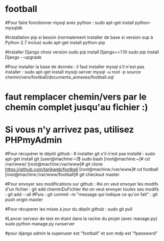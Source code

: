 # football

#Pour faire fonctionner mysql avec python :
 sudo apt-get install python-mysqldb

#Installation pip si besoin (normalement installer de base si version sup à Python 2.7 inclus)
 sudo apt-get install python-pip

#Installer Django choix version 
 sudo pip install Django==1.10
 sudo pip install Django --upgrade


#Pour installer la base de donnée : 
 il faut installer mysql s'il n'est pas installer :
	sudo apt-get install mysql-server
 mysql -u root -p
 source chemin/vers/football/documents_annexes/football.sql
# faut remplacer chemin/vers par le chemin complet jusqu'au fichier :)
# Si vous n'y arrivez pas, utilisez PHPmyAdmin

#Pour récupérer le dépôt github :
	# installer git s'il n'est pas installé :
		sudo apt-get install git
 [user@machine:~]$ sudo bash
 [root@machine:~]#  cd /var/www/ 
 [root@machine:/var/www]#  git clone https://github.com/tarikweb/football
 [root@machine:/var/www]#  cd football
 [root@machine:/var/www/football]#  git checkout master

#Pour envoyer ses modifications sur github :
	#si on veut envoyer les modifs d'un fichier : git add cheminDuFichier
	#si on veut envoyer toutes ses modifs : git add --all
  #Puis : git commit -m "message qui indique ce qu'on fait"
	: git push origin master
	
#Pour récuperer les mises à jour du dépôt github :
	sudo git pull

#Lancer serveur de test en étant dans la racine du projet (avec manage.py)
 sudo python manage.py runserver

 #pour django admin le superuser est "football" et son mdp est "fpassword" 


